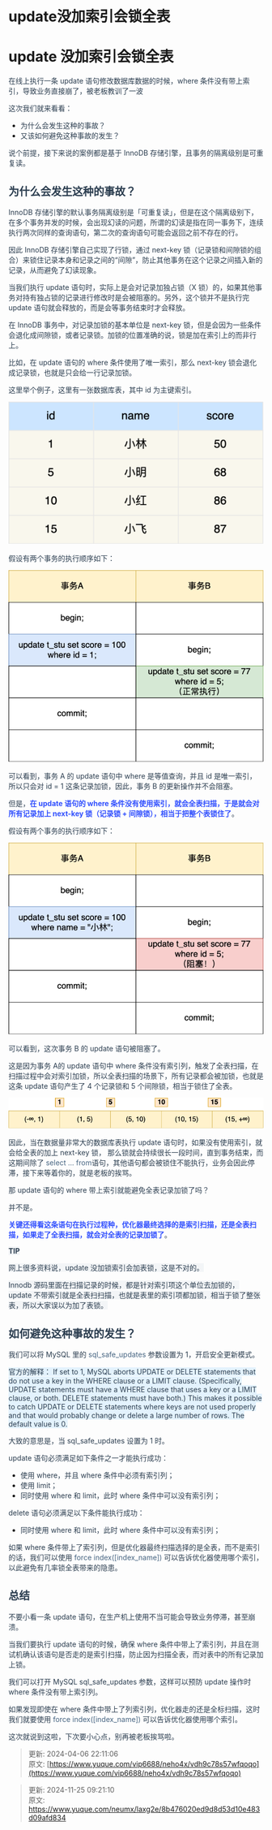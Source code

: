 # update没加索引会锁全表

# update 没加索引会锁全表
<font style="color:rgb(44, 62, 80);">在线上执行一条 update 语句修改数据库数据的时候，where 条件没有带上索引，导致业务直接崩了，被老板教训了一波</font>

<font style="color:rgb(44, 62, 80);">这次我们就来看看：</font>

+ <font style="color:rgb(44, 62, 80);">为什么会发生这种的事故？</font>
+ <font style="color:rgb(44, 62, 80);">又该如何避免这种事故的发生？</font>

<font style="color:rgb(44, 62, 80);">说个前提，接下来说的案例都是基于 InnoDB 存储引擎，且事务的隔离级别是可重复读。</font>

## [](https://xiaolincoding.com/mysql/lock/update_index.html#%E4%B8%BA%E4%BB%80%E4%B9%88%E4%BC%9A%E5%8F%91%E7%94%9F%E8%BF%99%E7%A7%8D%E7%9A%84%E4%BA%8B%E6%95%85)<font style="color:rgb(44, 62, 80);">为什么会发生这种的事故？</font>
<font style="color:rgb(44, 62, 80);">InnoDB 存储引擎的默认事务隔离级别是「可重复读」，但是在这个隔离级别下，在多个事务并发的时候，会出现幻读的问题，所谓的幻读是指在同一事务下，连续执行两次同样的查询语句，第二次的查询语句可能会返回之前不存在的行。</font>

<font style="color:rgb(44, 62, 80);">因此 InnoDB 存储引擎自己实现了行锁，通过 next-key 锁（记录锁和间隙锁的组合）来锁住记录本身和记录之间的“间隙”，防止其他事务在这个记录之间插入新的记录，从而避免了幻读现象。</font>

<font style="color:rgb(44, 62, 80);">当我们执行 update 语句时，实际上是会对记录加独占锁（X 锁）的，如果其他事务对持有独占锁的记录进行修改时是会被阻塞的。另外，这个锁并不是执行完 update 语句就会释放的，而是会等事务结束时才会释放。</font>

<font style="color:rgb(44, 62, 80);">在 InnoDB 事务中，对记录加锁的基本单位是 next-key 锁，但是会因为一些条件会退化成间隙锁，或者记录锁。加锁的位置准确的说，锁是加在索引上的而非行上。</font>

<font style="color:rgb(44, 62, 80);">比如，在 update 语句的 where 条件使用了唯一索引，那么 next-key 锁会退化成记录锁，也就是只会给一行记录加锁。</font>

<font style="color:rgb(44, 62, 80);">这里举个例子，这里有一张数据库表，其中 id 为主键索引。</font>

![1732497669931-3ed23f1f-53d9-49d9-bd76-3037c51d9667.png](./img/XKUmoWXzhTWlmXS-/1732497669931-3ed23f1f-53d9-49d9-bd76-3037c51d9667-290131.png)

<font style="color:rgb(44, 62, 80);">假设有两个事务的执行顺序如下：</font>

![1732497670030-30b2590d-7e29-496a-afbc-2e2d9e88cf03.png](./img/XKUmoWXzhTWlmXS-/1732497670030-30b2590d-7e29-496a-afbc-2e2d9e88cf03-736075.png)

<font style="color:rgb(44, 62, 80);">可以看到，事务 A 的 update 语句中 where 是等值查询，并且 id 是唯一索引，所以只会对 id = 1 这条记录加锁，因此，事务 B 的更新操作并不会阻塞。</font>

<font style="color:rgb(44, 62, 80);">但是，</font>**<font style="color:rgb(48, 79, 254);">在 update 语句的 where 条件没有使用索引，就会全表扫描，于是就会对所有记录加上 next-key 锁（记录锁 + 间隙锁），相当于把整个表锁住了</font>**<font style="color:rgb(44, 62, 80);">。</font>

<font style="color:rgb(44, 62, 80);">假设有两个事务的执行顺序如下：</font>

![1732497670122-9129e4fe-415c-4c2a-bf97-bfca08733637.png](./img/XKUmoWXzhTWlmXS-/1732497670122-9129e4fe-415c-4c2a-bf97-bfca08733637-753717.png)

<font style="color:rgb(44, 62, 80);">可以看到，这次事务 B 的 update 语句被阻塞了。</font>

<font style="color:rgb(44, 62, 80);">这是因为事务 A的 update 语句中 where 条件没有索引列，触发了全表扫描，在扫描过程中会对索引加锁，所以全表扫描的场景下，所有记录都会被加锁，也就是这条 update 语句产生了 4 个记录锁和 5 个间隙锁，相当于锁住了全表。</font>

![1732497670193-42a1c9e8-7ed0-4f8a-86ee-1566bc1adcd6.png](./img/XKUmoWXzhTWlmXS-/1732497670193-42a1c9e8-7ed0-4f8a-86ee-1566bc1adcd6-152600.png)

<font style="color:rgb(44, 62, 80);">因此，当在数据量非常大的数据库表执行 update 语句时，如果没有使用索引，就会给全表的加上 next-key 锁， 那么锁就会持续很长一段时间，直到事务结束，而这期间除了</font><font style="color:rgb(44, 62, 80);"> </font><font style="color:rgb(71, 101, 130);">select ... from</font><font style="color:rgb(44, 62, 80);">语句，其他语句都会被锁住不能执行，业务会因此停滞，接下来等着你的，就是老板的挨骂。</font>

<font style="color:rgb(44, 62, 80);">那 update 语句的 where 带上索引就能避免全表记录加锁了吗？</font>

<font style="color:rgb(44, 62, 80);">并不是。</font>

**<font style="color:rgb(48, 79, 254);">关键还得看这条语句在执行过程种，优化器最终选择的是索引扫描，还是全表扫描，如果走了全表扫描，就会对全表的记录加锁了</font>**<font style="color:rgb(44, 62, 80);">。</font>

**<font style="color:rgb(44, 62, 80);background-color:rgb(243, 245, 247);">TIP</font>**

<font style="color:rgb(44, 62, 80);background-color:rgb(243, 245, 247);">网上很多资料说，update 没加锁索引会加表锁，这是不对的。</font>

<font style="color:rgb(44, 62, 80);background-color:rgb(243, 245, 247);">Innodb 源码里面在扫描记录的时候，都是针对索引项这个单位去加锁的， update 不带索引就是全表扫扫描，也就是表里的索引项都加锁，相当于锁了整张表，所以大家误以为加了表锁。</font>

## [](https://xiaolincoding.com/mysql/lock/update_index.html#%E5%A6%82%E4%BD%95%E9%81%BF%E5%85%8D%E8%BF%99%E7%A7%8D%E4%BA%8B%E6%95%85%E7%9A%84%E5%8F%91%E7%94%9F)<font style="color:rgb(44, 62, 80);">如何避免这种事故的发生？</font>
<font style="color:rgb(44, 62, 80);">我们可以将 MySQL 里的</font><font style="color:rgb(44, 62, 80);"> </font><font style="color:rgb(71, 101, 130);">sql_safe_updates</font><font style="color:rgb(44, 62, 80);"> </font><font style="color:rgb(44, 62, 80);">参数设置为 1，开启安全更新模式。</font>

<font style="color:rgb(44, 62, 80);background-color:rgb(227, 242, 253);">官方的解释： If set to 1, MySQL aborts UPDATE or DELETE statements that do not use a key in the WHERE clause or a LIMIT clause. (Specifically, UPDATE statements must have a WHERE clause that uses a key or a LIMIT clause, or both. DELETE statements must have both.) This makes it possible to catch UPDATE or DELETE statements where keys are not used properly and that would probably change or delete a large number of rows. The default value is 0.</font>

<font style="color:rgb(44, 62, 80);">大致的意思是，当 sql_safe_updates 设置为 1 时。</font>

<font style="color:rgb(44, 62, 80);">update 语句必须满足如下条件之一才能执行成功：</font>

+ <font style="color:rgb(44, 62, 80);">使用 where，并且 where 条件中必须有索引列；</font>
+ <font style="color:rgb(44, 62, 80);">使用 limit；</font>
+ <font style="color:rgb(44, 62, 80);">同时使用 where 和 limit，此时 where 条件中可以没有索引列；</font>

<font style="color:rgb(44, 62, 80);">delete 语句必须满足以下条件能执行成功：</font>

+ <font style="color:rgb(44, 62, 80);">同时使用 where 和 limit，此时 where 条件中可以没有索引列；</font>

<font style="color:rgb(44, 62, 80);">如果 where 条件带上了索引列，但是优化器最终扫描选择的是全表，而不是索引的话，我们可以使用</font><font style="color:rgb(44, 62, 80);"> </font><font style="color:rgb(71, 101, 130);">force index([index_name])</font><font style="color:rgb(44, 62, 80);"> </font><font style="color:rgb(44, 62, 80);">可以告诉优化器使用哪个索引，以此避免有几率锁全表带来的隐患。</font>

## [](https://xiaolincoding.com/mysql/lock/update_index.html#%E6%80%BB%E7%BB%93)<font style="color:rgb(44, 62, 80);">总结</font>
<font style="color:rgb(44, 62, 80);">不要小看一条 update 语句，在生产机上使用不当可能会导致业务停滞，甚至崩溃。</font>

<font style="color:rgb(44, 62, 80);">当我们要执行 update 语句的时候，确保 where 条件中带上了索引列，并且在测试机确认该语句是否走的是索引扫描，防止因为扫描全表，而对表中的所有记录加上锁。</font>

<font style="color:rgb(44, 62, 80);">我们可以打开 MySQL sql_safe_updates 参数，这样可以预防 update 操作时 where 条件没有带上索引列。</font>

<font style="color:rgb(44, 62, 80);">如果发现即使在 where 条件中带上了列索引列，优化器走的还是全标扫描，这时我们就要使用</font><font style="color:rgb(44, 62, 80);"> </font><font style="color:rgb(71, 101, 130);">force index([index_name])</font><font style="color:rgb(44, 62, 80);"> </font><font style="color:rgb(44, 62, 80);">可以告诉优化器使用哪个索引。</font>

<font style="color:rgb(44, 62, 80);">这次就说到这啦，下次要小心点，别再被老板挨骂啦。</font>



> 更新: 2024-04-06 22:11:06  
原文: [https://www.yuque.com/vip6688/neho4x/vdh9c78s57wfqoqo](https://www.yuque.com/vip6688/neho4x/vdh9c78s57wfqoqo)
>



> 更新: 2024-11-25 09:21:10  
> 原文: <https://www.yuque.com/neumx/laxg2e/8b476020ed9d8d53d10e483d09afd834>